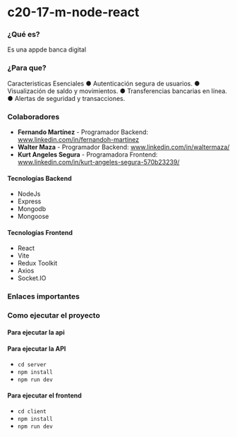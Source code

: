 # c20-17-m-node-react


### ¿Qué es?

Es una appde banca digital
### ¿Para que?
Caracteristicas Esenciales 
● Autenticación segura de usuarios. 
● Visualización de saldo y movimientos. 
● Transferencias bancarias en línea. 
● Alertas de seguridad y transacciones.

### Colaboradores
- **Fernando Martínez** - Programador Backend: www.linkedin.com/in/fernandoh-martinez
- **Walter Maza** - Programador Backend: www.linkedin.com/in/waltermaza/
- **Kurt Angeles Segura** - Programadora Frontend: www.linkedin.com/in/kurt-angeles-segura-570b23239/
#### Tecnologías Backend
- NodeJs
- Express
- Mongodb
- Mongoose 
  
#### Tecnologías Frontend
- React
- Vite
- Redux Toolkit
- Axios
- Socket.IO

### Enlaces importantes

### Como ejecutar el proyecto

#### Para ejecutar la api

#### Para ejecutar la API

- ```cd server```
- ```npm install```
- ```npm run dev```

#### Para ejecutar el frontend
- ```cd client```
- ```npm install```
- ```npm run dev```
